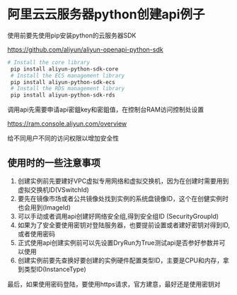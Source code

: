 # 阿里云云服务器python创建api例子

使用前要先使用pip安装python的云服务器SDK

https://github.com/aliyun/aliyun-openapi-python-sdk

```bash
# Install the core library
 pip install aliyun-python-sdk-core
 # Install the ECS management library
 pip install aliyun-python-sdk-ecs
 # Install the RDS management library
 pip install aliyun-python-sdk-rds
```

调用api先需要申请api密鉏key和密鉏值，在控制台RAM访问控制处设置

https://ram.console.aliyun.com/overview

给不同用户不同的访问权限以增加安全性

## 使用时的一些注意事项

1. 创建实例前先要建好VPC虚拟专用网络和虚拟交换机，因为在创建时需要用到虚拟交换机ID(VSwitchId)
2. 要先在镜像市场或者公共镜像处找到实例的系统盘镜像ID，这个在创健实例时也会用到(ImageId)
3. 可以手动或者调用api创建好网络安全组,得到安全组ID (SecurityGroupId)
4. 如果为了安全要使用密钥对登陆服务器，也要提前设置或者建好密钥对得到ID,或者使用密码
5. 正式使用api创建实例前可以先设置DryRun为True测试api是否参好参数并可以使用
6. 创建实例前要先查换好要创建的实例硬件配置类型ID，主要是CPU和内存，拿到类型ID(InstanceType)

最后，如果使用密码登陆，要使用https请求，官方建意，最好还是使用密钥对